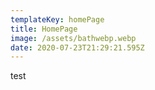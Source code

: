 ```yaml
---
templateKey: homePage
title: HomePage
image: /assets/bathwebp.webp
date: 2020-07-23T21:29:21.595Z
---
```

test